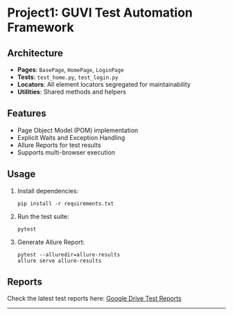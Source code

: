 # Project1: GUVI Test Automation Framework

## Architecture
- **Pages**: `BasePage`, `HomePage`, `LoginPage`
- **Tests**: `test_home.py`, `test_login.py`
- **Locators**: All element locators segregated for maintainability
- **Utilities**: Shared methods and helpers

## Features
- Page Object Model (POM) implementation
- Explicit Waits and Exception Handling
- Allure Reports for test results
- Supports multi-browser execution

## Usage
1. Install dependencies:
    ```
    pip install -r requirements.txt
    ```
2. Run the test suite:
    ```
    pytest
    ```
3. Generate Allure Report:
    ```
    pytest --alluredir=allure-results
    allure serve allure-results
    ```

##  Reports
Check the latest test reports here:
[Google Drive Test Reports](https://drive.google.com/drive/folders/11RQdXxryye4Xh0fKh0AxM7sI0ouOs9Dl?usp=drive_link)

---
